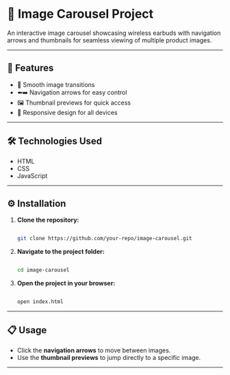 # 📸 Image Carousel Project

An interactive image carousel showcasing wireless earbuds with navigation arrows and thumbnails for seamless viewing of multiple product images.

---

## 🚀 Features

- 🔄 Smooth image transitions
- ⬅️➡️ Navigation arrows for easy control
- 🖼️ Thumbnail previews for quick access
- 📱 Responsive design for all devices

---

## 🛠️ Technologies Used

- HTML
- CSS
- JavaScript

---

## ⚙️ Installation

1. **Clone the repository:**  

   ```bash

   git clone https://github.com/your-repo/image-carousel.git

   ```

2. **Navigate to the project folder:**  

   ```bash

   cd image-carousel

   ```

4. **Open the project in your browser:**  

   ```bash

   open index.html

   ```

---

## 📋 Usage

- Click the **navigation arrows** to move between images.
- Use the **thumbnail previews** to jump directly to a specific image.

---
